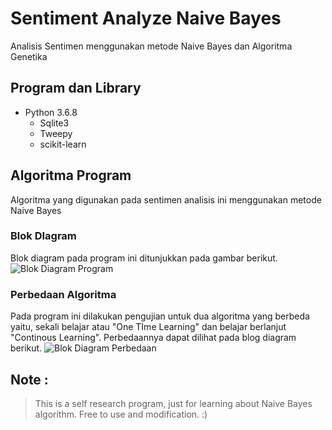 # Sentiment Analyze Naive Bayes
Analisis Sentimen menggunakan metode Naive Bayes dan Algoritma Genetika

## Program dan Library
- Python 3.6.8
  - Sqlite3
  - Tweepy
  - scikit-learn

## Algoritma Program
Algoritma yang digunakan pada sentimen analisis ini menggunakan metode Naive Bayes

### Blok DIagram
Blok diagram pada program ini ditunjukkan pada gambar berikut.
![Blok Diagram Program](https://github.com/stacia/SentimentAnalyzeNaiveBayes/blob/master/image/NaiveBayes_Blok%20Diagram.png)

### Perbedaan Algoritma
Pada program ini dilakukan pengujian untuk dua algoritma yang berbeda yaitu, sekali belajar atau "One TIme Learning" dan belajar berlanjut "Continous Learning". Perbedaannya dapat dilihat pada blog diagram berikut.
![Blok Diagram Perbedaan](https://github.com/stacia/SentimentAnalyzeNaiveBayes/blob/master/image/NaiveBayes_Difference.png)

## Note :
> This is a self research program, just for learning about Naive Bayes algorithm. Free to use and modification. :)
